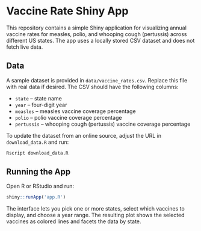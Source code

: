 # Vaccine Rate Shiny App

This repository contains a simple Shiny application for visualizing annual vaccine rates for measles, polio, and whooping cough (pertussis) across different US states. The app uses a locally stored CSV dataset and does not fetch live data.

## Data

A sample dataset is provided in `data/vaccine_rates.csv`. Replace this file with real data if desired. The CSV should have the following columns:

- `state` – state name
- `year` – four-digit year
- `measles` – measles vaccine coverage percentage
- `polio` – polio vaccine coverage percentage
- `pertussis` – whooping cough (pertussis) vaccine coverage percentage

To update the dataset from an online source, adjust the URL in `download_data.R` and run:

```bash
Rscript download_data.R
```

## Running the App

Open R or RStudio and run:

```R
shiny::runApp('app.R')
```

The interface lets you pick one or more states, select which vaccines to display, and choose a year range. The resulting plot shows the selected vaccines as colored lines and facets the data by state.
